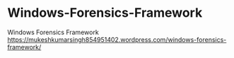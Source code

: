 # Windows-Forensics-Framework
Windows Forensics Framework
https://mukeshkumarsingh854951402.wordpress.com/windows-forensics-framework/
